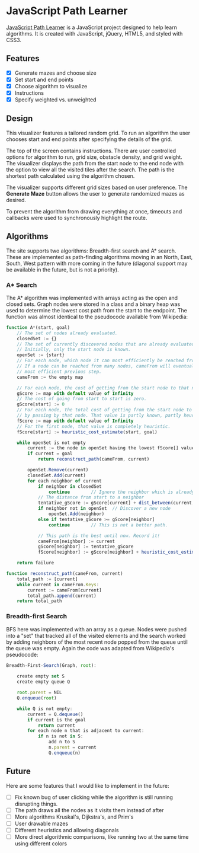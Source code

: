 # JavaScript Path Learner

[JavaScript Path Learner](https://js-maze-solver.herokuapp.com/) is a JavaScript project designed to help learn algorithms. It is created with JavaScript, jQuery, HTML5, and styled with CSS3.

<!-- ![Home page](Images) -->

## Features
- [x] Generate mazes and choose size
- [x] Set start and end points
- [x] Choose algorithm to visualize
- [x] Instructions
- [x] Specify weighted vs. unweighted

## Design
This visualizer features a tailored random grid. To run an algorithm the user chooses start and end points after specifying the details of the grid.

<!-- ![AStar homepage](Images) -->

The top of the screen contains instructions. There are user controlled options for algorithm to run, grid size, obstacle density, and grid weight. The visualizer displays the path from the start node to the end node with the option to view all the visited tiles after the search. The path is the shortest path calculated using the algorithm chosen.

The visualizer supports different grid sizes based on user preference. The **Generate Maze** button allows the user to generate randomized mazes as desired.

<!-- ![BFS](Image) -->

To prevent the algorithm from drawing everything at once, timeouts and callbacks were used to synchronously highlight the route. 
<!--


<!-- ```javascript
showActive(path, i) {
  this.getElement(path[i]).addClass("path");
  setTimeout(() => {
    if (i < path.length - 2)
      this.showActive(path, i+1);
  }, 800/this.gridSize);
}
``` -->

## Algorithms

The site supports two algorithms: Breadth-first search and A* search. These are implemented as path-finding algorithms moving in an North, East, South, West pattern with more coming in the future (diagonal support may be available in the future, but is not a priority).  


### A* Search

The A* algorithm was implemented with arrays acting as the open and closed sets. Graph nodes were stored in a class and a binary heap was used to determine the lowest cost path from the start to the endpoint. The function was almost identical to the pseudocode available from Wikipedia: 

```javascript
function A*(start, goal)
    // The set of nodes already evaluated.
    closedSet := {}
    // The set of currently discovered nodes that are already evaluated.
    // Initially, only the start node is known.
    openSet := {start}
    // For each node, which node it can most efficiently be reached from.
    // If a node can be reached from many nodes, cameFrom will eventually contain the
    // most efficient previous step.
    cameFrom := the empty map

    // For each node, the cost of getting from the start node to that node.
    gScore := map with default value of Infinity
    // The cost of going from start to start is zero.
    gScore[start] := 0 
    // For each node, the total cost of getting from the start node to the goal
    // by passing by that node. That value is partly known, partly heuristic.
    fScore := map with default value of Infinity
    // For the first node, that value is completely heuristic.
    fScore[start] := heuristic_cost_estimate(start, goal)

    while openSet is not empty
        current := the node in openSet having the lowest fScore[] value
        if current = goal
            return reconstruct_path(cameFrom, current)

        openSet.Remove(current)
        closedSet.Add(current)
        for each neighbor of current
            if neighbor in closedSet
                continue		// Ignore the neighbor which is already evaluated.
            // The distance from start to a neighbor
            tentative_gScore := gScore[current] + dist_between(current, neighbor)
            if neighbor not in openSet	// Discover a new node
                openSet.Add(neighbor)
            else if tentative_gScore >= gScore[neighbor]
                continue		// This is not a better path.

            // This path is the best until now. Record it!
            cameFrom[neighbor] := current
            gScore[neighbor] := tentative_gScore
            fScore[neighbor] := gScore[neighbor] + heuristic_cost_estimate(neighbor, goal)

    return failure

function reconstruct_path(cameFrom, current)
    total_path := [current]
    while current in cameFrom.Keys:
        current := cameFrom[current]
        total_path.append(current)
    return total_path
```

### Breadth-first Search

BFS here was implemented with an array as a queue. Nodes were pushed into a "set" that tracked all of the visited elements and the search worked by adding neighbors of the most recent node popped from the queue until the queue was empty. Again the code was adapted from Wikipedia's pseudocode:

```javascript 
Breadth-First-Search(Graph, root):
    
    create empty set S
    create empty queue Q      

    root.parent = NIL
    Q.enqueue(root)                      

    while Q is not empty:
        current = Q.dequeue()
        if current is the goal
            return current
        for each node n that is adjacent to current:
            if n is not in S:
                add n to S
                n.parent = current
                Q.enqueue(n)
```    


## Future

Here are some features that I would like to implement in the future:
- [ ] Fix known bug of user clicking while the algorithm is still running disrupting things.
- [ ] The path draws all the nodes as it visits them instead of after
- [ ] More algorithms Kruskal's, Dijkstra's, and Prim's
- [ ] User drawable mazes
- [ ] Different heuristics and allowing diagonals
- [ ] More direct algorithmic comparisons, like running two at the same time using different colors

